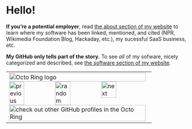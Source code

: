 # Hello!

**If you’re a potential employer**, read [the about section of my website](https://www.maxlaumeister.com/about/) to learn where my software has been linked, mentioned, and cited (NPR, Wikimedia Foundation Blog, Hackaday, etc.), my sucessful SaaS business, etc.

**My GitHub only tells part of the story.** To see *all* of my sofware, nicely categorized and described, see [the software section of my website](https://www.maxlaumeister.com/software/).


<table><tbody><tr><td><a href="https://octo-ring.com/"><img src="https://octo-ring.com/static/img/widget/top.png" width="99%" alt="Octo Ring logo" align="top"></a><br><a href="https://octo-ring.com/p/MaxLaumeister/prev"><img src="https://octo-ring.com/static/img/widget/prev.png" width="33%" alt="previous" align="top" title="previous profile"></a><a href="https://octo-ring.com/p/MaxLaumeister/random"><img src="https://octo-ring.com/static/img/widget/random.png" width="33%" alt="random" align="top" title="random profile"></a><a href="https://octo-ring.com/p/MaxLaumeister/next"><img src="https://octo-ring.com/static/img/widget/next.png" width="33%" alt="next" align="top" title="next profile"></a><br><a href="https://octo-ring.com/"><img src="https://octo-ring.com/static/img/widget/bottom.png" width="99%" alt="check out other GitHub profiles in the Octo Ring" align="top"></a></td></tr></tbody></table>
